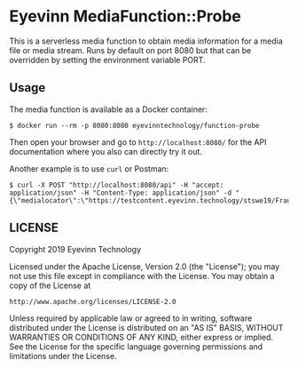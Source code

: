 # Eyevinn MediaFunction::Probe

This is a serverless media function to obtain media information for a media file or media stream. Runs by default on port 8080 but that can be overridden by setting the environment variable PORT.

## Usage

The media function is available as a Docker container:

```
$ docker run --rm -p 8080:8080 eyevinntechnology/function-probe
```

Then open your browser and go to `http://localhost:8080/` for the API documentation where you also can directly try it out.

Another example is to use `curl` or Postman:

```
$ curl -X POST "http://localhost:8080/api" -H "accept: application/json" -H "Content-Type: application/json" -d "{\"medialocator\":\"https://testcontent.eyevinn.technology/stswe19/Fraunhofer_updated_v2.mp4\"}"
```

## LICENSE

Copyright 2019 Eyevinn Technology
  
Licensed under the Apache License, Version 2.0 (the "License");
you may not use this file except in compliance with the License.
You may obtain a copy of the License at

    http://www.apache.org/licenses/LICENSE-2.0

Unless required by applicable law or agreed to in writing, software
distributed under the License is distributed on an "AS IS" BASIS,
WITHOUT WARRANTIES OR CONDITIONS OF ANY KIND, either express or implied.
See the License for the specific language governing permissions and
limitations under the License.

